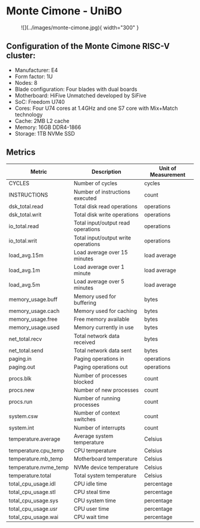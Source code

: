 # Monte Cimone - UniBO

<figure markdown>
  ![](../images/monte-cimone.jpg){ width="300" }
</figure>

## Configuration of the Monte Cimone RISC-V cluster:

- Manufacturer: E4
- Form factor: 1U
- Nodes: 8
- Blade configuration: Four blades with dual boards
- Motherboard: HiFive Unmatched developed by SiFive
- SoC: Freedom U740
- Cores: Four U74 cores at 1.4GHz and one S7 core with Mix+Match technology
- Cache: 2MB L2 cache
- Memory: 16GB DDR4-1866
- Storage: 1TB NVMe SSD


## Metrics

| Metric                | Description                          | Unit of Measurement |
|-----------------------|--------------------------------------|---------------------|
| CYCLES                | Number of cycles                     | cycles              |
| INSTRUCTIONS          | Number of instructions executed      | count               |
| dsk_total.read        | Total disk read operations           | operations          |
| dsk_total.writ        | Total disk write operations          | operations          |
| io_total.read         | Total input/output read operations   | operations          |
| io_total.writ         | Total input/output write operations  | operations          |
| load_avg.15m          | Load average over 15 minutes         | load average        |
| load_avg.1m           | Load average over 1 minute           | load average        |
| load_avg.5m           | Load average over 5 minutes          | load average        |
| memory_usage.buff     | Memory used for buffering            | bytes               |
| memory_usage.cach     | Memory used for caching              | bytes               |
| memory_usage.free     | Free memory available                | bytes               |
| memory_usage.used     | Memory currently in use              | bytes               |
| net_total.recv        | Total network data received          | bytes               |
| net_total.send        | Total network data sent              | bytes               |
| paging.in             | Paging operations in                 | operations          |
| paging.out            | Paging operations out                | operations          |
| procs.blk             | Number of processes blocked          | count               |
| procs.new             | Number of new processes              | count               |
| procs.run             | Number of running processes          | count               |
| system.csw            | Number of context switches           | count               |
| system.int            | Number of interrupts                 | count               |
| temperature.average   | Average system temperature           | Celsius             |
| temperature.cpu_temp  | CPU temperature                      | Celsius             |
| temperature.mb_temp   | Motherboard temperature              | Celsius             |
| temperature.nvme_temp | NVMe device temperature              | Celsius             |
| temperature.total     | Total system temperature             | Celsius             |
| total_cpu_usage.idl   | CPU idle time                        | percentage          |
| total_cpu_usage.stl   | CPU steal time                       | percentage          |
| total_cpu_usage.sys   | CPU system time                      | percentage          |
| total_cpu_usage.usr   | CPU user time                        | percentage          |
| total_cpu_usage.wai   | CPU wait time                        | percentage          |
